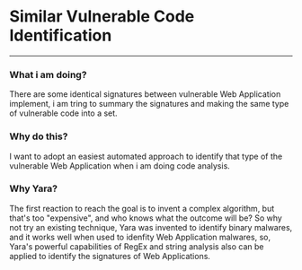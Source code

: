 # Similar Vulnerable Code Identification
----
### What i am doing?
  There are some identical signatures between vulnerable Web Application implement, i am tring to summary the signatures and making the same type of vulnerable code into a set.

### Why do this?
  I want to adopt an easiest automated approach to identify that type of the vulnerable Web Application when i am doing code analysis.

### Why Yara?
  The first reaction to reach the goal is to invent a complex algorithm, but that's too "expensive", and who knows what the outcome will be? So why not try an existing technique,
  Yara was invented to identify binary malwares, and it works well when used to idenfity Web Application malwares, so, Yara's powerful capabilities of RegEx and string analysis 
  also can be applied to identify the signatures of Web Applications.


 
